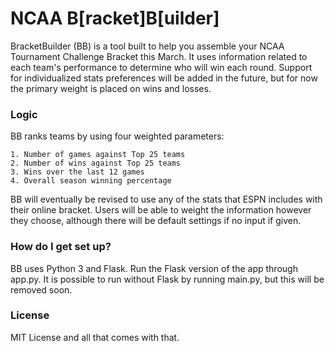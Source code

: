# NCAA B[racket]B[uilder] #

BracketBuilder (BB) is a tool built to help you assemble your NCAA Tournament Challenge Bracket this March. It uses information related to each team's performance to determine who will win each round. Support for individualized stats preferences will be added in the future, but for now the primary weight is placed on wins and losses.

### Logic ###
BB ranks teams by using four weighted parameters:

	1. Number of games against Top 25 teams
	2. Number of wins against Top 25 teams
	3. Wins over the last 12 games
	4. Overall season winning percentage

BB will eventually be revised to use any of the stats that ESPN includes with their online bracket. Users will be able to weight the information however they choose, although there will be default settings if no input if given.

### How do I get set up? ###

BB uses Python 3 and Flask. Run the Flask version of the app through app.py.
It is possible to run without Flask by running main.py,
but this will be removed soon.



### License ###
MIT License and all that comes with that.
